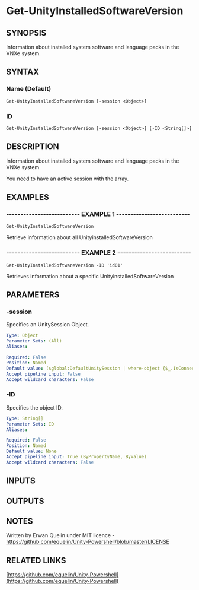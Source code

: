 # Get-UnityInstalledSoftwareVersion

## SYNOPSIS
Information about installed system software and language packs in the VNXe system.

## SYNTAX

### Name (Default)
```
Get-UnityInstalledSoftwareVersion [-session <Object>]
```

### ID
```
Get-UnityInstalledSoftwareVersion [-session <Object>] [-ID <String[]>]
```

## DESCRIPTION
Information about installed system software and language packs in the VNXe system.
 
You need to have an active session with the array.

## EXAMPLES

### -------------------------- EXAMPLE 1 --------------------------
```
Get-UnityInstalledSoftwareVersion
```

Retrieve information about all UnityinstalledSoftwareVersion

### -------------------------- EXAMPLE 2 --------------------------
```
Get-UnityInstalledSoftwareVersion -ID 'id01'
```

Retrieves information about a specific UnityinstalledSoftwareVersion

## PARAMETERS

### -session
Specifies an UnitySession Object.

```yaml
Type: Object
Parameter Sets: (All)
Aliases: 

Required: False
Position: Named
Default value: ($global:DefaultUnitySession | where-object {$_.IsConnected -eq $true})
Accept pipeline input: False
Accept wildcard characters: False
```

### -ID
Specifies the object ID.

```yaml
Type: String[]
Parameter Sets: ID
Aliases: 

Required: False
Position: Named
Default value: None
Accept pipeline input: True (ByPropertyName, ByValue)
Accept wildcard characters: False
```

## INPUTS

## OUTPUTS

## NOTES
Written by Erwan Quelin under MIT licence - https://github.com/equelin/Unity-Powershell/blob/master/LICENSE

## RELATED LINKS

[https://github.com/equelin/Unity-Powershell](https://github.com/equelin/Unity-Powershell)

